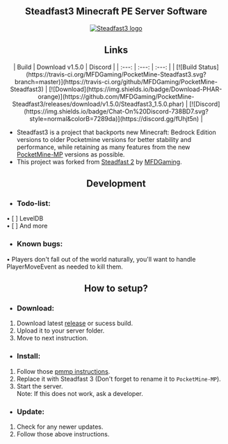 <div align="center">
	<h2>Steadfast3 Minecraft PE Server Software</h2>
</div>
<div align=center>
	<a href=" https://github.com/MFDGaming/PocketMine-Steadfast3">
		<img src="https://github.com/MFDGaming/PocketMine-Steadfast3/blob/master/Steadfast3.png" alt="Steadfast3 logo" title="Aimeos" align="center">
	</a>
</div>

<div align="center">
	<h2>Links</h2>
</div>

<div align="center">
| Build | Download v1.5.0 | Discord |
| :---: | :---: | :---: |
| [![Build Status](https://travis-ci.org/MFDGaming/PocketMine-Steadfast3.svg?branch=master)](https://travis-ci.org/github/MFDGaming/PocketMine-Steadfast3) | [![Download](https://img.shields.io/badge/Download-PHAR-orange)](https://github.com/MFDGaming/PocketMine-Steadfast3/releases/download/v1.5.0/Steadfast3_1.5.0.phar) | [![Discord](https://img.shields.io/badge/Chat-On%20Discord-738BD7.svg?style=normal&colorB=7289da)](https://discord.gg/fUhjt5n) |
</div>

- Steadfast3 is a project that backports new Minecraft: Bedrock Edition versions to older Pocketmine versions for better stability and performance, while retaining as many features from the new [PocketMine-MP](https://github.com/pmmp/Pocketmine-MP) versions as possible.<br>
- This project was forked from [Steadfast 2]( https://github.com/Hydreon/Steadfast2) by [MFDGaming](https://github.com/MFDGaming).

<div align="center">
	<h2>Development</h2>
</div>

 - <h3>Todo-list:</h3>
• [ ] LevelDB <br>
• [ ] And more
 - <h3>Known bugs:</h3>
• Players don't fall out of the world naturally, you'll want to handle PlayerMoveEvent as needed to kill them.
<div align="center">
	<h2>How to setup?</h2>
</div>

 - <h3>Download:</h3>
 1. Download latest [release](https://github.com/MFDGaming/PocketMine-Steadfast3/releases) or sucess build.
 2. Upload it to your server folder.
 3. Move to next instruction.
 
 -  <h3>Install:</h3>
1. Follow those [pmmp instructions]( https://pmmp.readthedocs.io/en/rtfd/installation.html).
2. Replace it with Steadfast 3 (Don't forget to rename it to `PocketMine-MP`).
3. Start the server.<br>
Note: If this does not work, ask a developer.

 -  <h3>Update:</h3>
1. Check for any newer updates.
2. Follow those above instructions.
